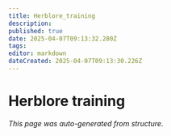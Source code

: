 ```yaml
---
title: Herblore_training
description: 
published: true
date: 2025-04-07T09:13:32.280Z
tags: 
editor: markdown
dateCreated: 2025-04-07T09:13:30.226Z
---
```


# Herblore training

*This page was auto-generated from structure.*